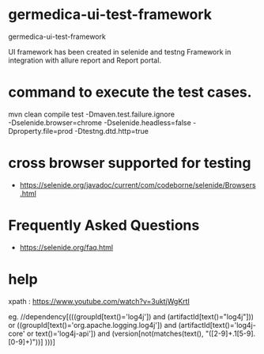 # germedica-ui-test-framework
germedica-ui-test-framework

UI framework has been created in selenide and testng Framework in integration with allure report and Report portal.

# command to execute the test cases.
mvn clean compile test 
-Dmaven.test.failure.ignore  
-Dselenide.browser=chrome 
-Dselenide.headless=false 
-Dproperty.file=prod 
-Dtestng.dtd.http=true 

# cross browser supported for testing
- https://selenide.org/javadoc/current/com/codeborne/selenide/Browsers.html

# Frequently Asked Questions
- https://selenide.org/faq.html

# help
xpath :
https://www.youtube.com/watch?v=3uktjWgKrtI

eg.
//dependency[(((groupId[text()='log4j']) and (artifactId[text()="log4j"])) or ((groupId[text()='org.apache.logging.log4j']) and (artifactId[text()='log4j-core' or text()='log4j-api']) and (version[not(matches(text(), "([2-9]+\.1[5-9]\.[0-9]+)"))] )))]
